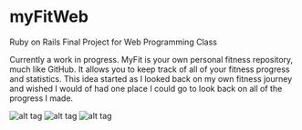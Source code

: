 # myFitWeb
Ruby on Rails Final Project for Web Programming Class

Currently a work in progress. MyFit is your own personal fitness repository, much like GitHub. It allows you to keep track of all of your fitness progress and statistics. This idea started as I looked back on my own fitness journey and wished I would of had one place I could go to look back on all of the progress I made.

![alt tag](https://raw.github.com/mmessa/myFitWeb/master/myFitWeb/public/images/screenshots/screen_capture.png)
![alt tag](https://raw.github.com/mmessa/myFitWeb/master/myFitWeb/public/images/screenshots/.png)
![alt tag](https://raw.github.com/mmessa/myFitWeb/master/myFitWeb/public/images/screenshots/screen_capture3.png)
